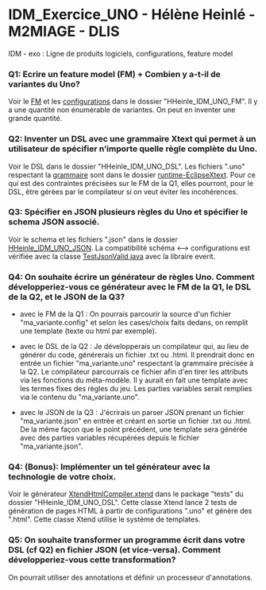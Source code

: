 # IDM_Exercice_UNO - Hélène Heinlé - M2MIAGE - DLIS
IDM - exo : Ligne de produits logiciels, configurations, feature model 

### Q1: Ecrire un feature model (FM) + Combien y a-t-il de variantes du Uno? 
Voir le [FM](HHeinle_IDM_UNO_FM/HHeinle_IDM_UNO_FM/model.xml) et les [configurations](HHeinle_IDM_UNO_FM/HHeinle_IDM_UNO_FM/configs/) dans le dossier "HHeinle_IDM_UNO_FM".
Il y a une quantité non énumérable de variantes. On peut en inventer une grande quantité.

### Q2: Inventer un DSL avec une grammaire Xtext qui permet à un utilisateur de spécifier n’importe quelle règle complète du Uno. 
Voir le DSL dans le dossier "HHeinle_IDM_UNO_DSL".
Les fichiers ".uno" respectant la [grammaire](HHeinle_IDM_UNO_DSL/org.xtexthheinle.uno/src/org/xtexthheinle/uno/MyUno.xtext) sont dans le dossier [runtime-EclipseXtext](runtime-EclipseXtext/IDM_Exo_UNO_test/src/).
Pour ce qui est des contraintes précisées sur le FM de la Q1, elles pourront, pour le DSL, être gérées par le compilateur si on veut éviter les incohérences.

### Q3: Spécifier en JSON plusieurs règles du Uno et spécifier le schema JSON associé. 
Voir le schema et les fichiers ".json" dans le dossier [HHeinle_IDM_UNO_JSON](HHeinle_IDM_UNO_Json/myuno/src/main/java/myuno/). La compatibilité schéma <--> configurations est vérifiée avec la classe [TestJsonValid.java](HHeinle_IDM_UNO_Json/myuno/src/main/java/myuno/TestJsonValid.java) avec la libraire everit.

### Q4: On souhaite écrire un générateur de règles Uno. Comment développeriez-vous ce générateur avec le FM de la Q1, le DSL de la Q2, et le JSON de la Q3?
  * avec le FM de la Q1 :
  On pourrais parcourir la source d'un fichier "ma_variante.config" et selon les cases/choix faits dedans, on remplit une template (texte ou html par exemple).
  
  * avec le DSL de la Q2 :
  Je développerais un compilateur qui, au lieu de générer du code, générerais un fichier .txt ou .html. Il prendrait donc en entrée un fichier "ma_variante.uno" respectant la grammaire précisée à la Q2. Le compilateur parcourrais ce fichier afin d'en tirer les attributs via les fonctions du méta-modèle. Il y aurait en fait une template avec les termes fixes des règles du jeu. Les parties variables serait remplies via le contenu du "ma_variante.uno".
  
  * avec le JSON de la Q3 :
  J'écrirais un parser JSON prenant un fichier "ma_variante.json" en entrée et créant en sortie un fichier .txt ou .html. De la même façon que le point précédent, une template sera générée avec des parties variables récupérées depuis le fichier "ma_variante.json".

### Q4: (Bonus): Implémenter un tel générateur avec la technologie de votre choix.
Voir le générateur [XtendHtmlCompiler.xtend](HHeinle_IDM_UNO_DSL/org.xtexthheinle.uno.tests/src/org/xtexthheinle/uno/tests/XtendHtmlCompiler.xtend) dans le package "tests" du dossier "HHeinle_IDM_UNO_DSL". Cette classe Xtend lance 2 tests de génération de pages HTML à partir de configurations ".uno" et génère des ".html". Cette classe Xtend utilise le système de templates.

### Q5: On souhaite transformer un programme écrit dans votre DSL (cf Q2) en fichier JSON (et vice-versa). Comment développeriez-vous cette transformation? 
On pourrait utiliser des annotations et définir un processeur d'annotations.


